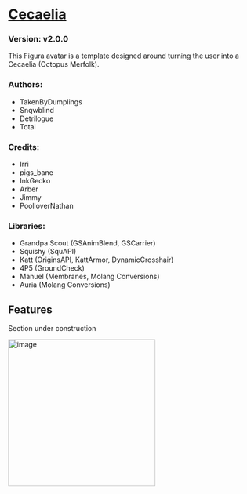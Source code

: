 # [Cecaelia](https://github.com/TotalTakeover/FiguraCecaeliaAvatar)
### Version: v2.0.0
This Figura avatar is a template designed around turning the user into a Cecaelia (Octopus Merfolk).

### Authors:
- TakenByDumplings
- Snqwblind
- Detrilogue
- Total

### Credits:
- Irri
- pigs_bane
- InkGecko
- Arber
- Jimmy
- PoolloverNathan

### Libraries:
- Grandpa Scout (GSAnimBlend, GSCarrier)
- Squishy (SquAPI)
- Katt (OriginsAPI, KattArmor, DynamicCrosshair)
- 4P5 (GroundCheck)
- Manuel (Membranes, Molang Conversions)
- Auria (Molang Conversions)

## Features
Section under construction

[<img src="https://img.youtube.com/vi/tu0eNf-B1Hs/maxresdefault.jpg" alt="image" width="300" height="auto">](https://youtu.be/tu0eNf-B1Hs) 